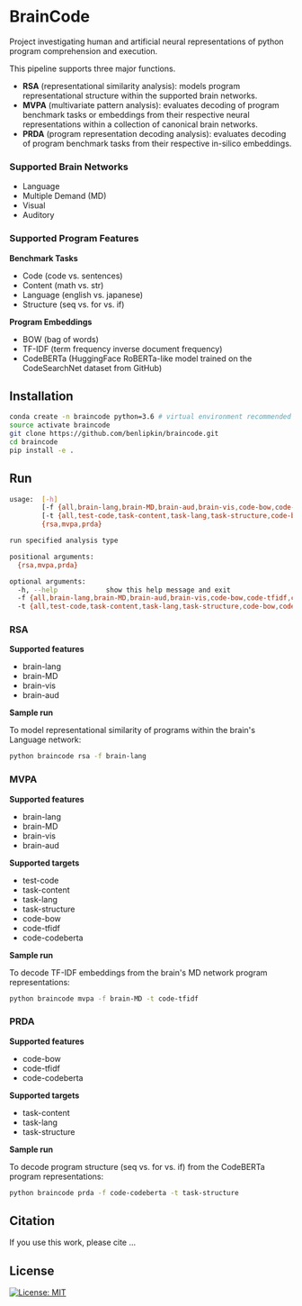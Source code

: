 # BrainCode

Project investigating human and artificial neural representations of python program comprehension and execution.

This pipeline supports three major functions.

-   **RSA** (representational similarity analysis): models program representational structure within the supported brain networks.
-   **MVPA** (multivariate pattern analysis): evaluates decoding of program benchmark tasks or embeddings from their respective neural representations within a collection of canonical brain networks.
-   **PRDA** (program representation decoding analysis): evaluates decoding of program benchmark tasks from their respective in-silico embeddings.

### Supported Brain Networks

-   Language
-   Multiple Demand (MD)
-   Visual
-   Auditory

### Supported Program Features

**Benchmark Tasks**

-   Code (code vs. sentences)
-   Content (math vs. str)
-   Language (english vs. japanese)
-   Structure (seq vs. for vs. if)

**Program Embeddings**

-   BOW (bag of words)
-   TF-IDF (term frequency inverse document frequency)
-   CodeBERTa (HuggingFace RoBERTa-like model trained on the CodeSearchNet dataset from GitHub)

## Installation

```bash
conda create -n braincode python=3.6 # virtual environment recommended
source activate braincode
git clone https://github.com/benlipkin/braincode.git
cd braincode
pip install -e .
```

## Run

```bash
usage:  [-h]
        [-f {all,brain-lang,brain-MD,brain-aud,brain-vis,code-bow,code-tfidf,code-codeberta}]
        [-t {all,test-code,task-content,task-lang,task-structure,code-bow,code-tfidf,code-codeberta}]
        {rsa,mvpa,prda}

run specified analysis type

positional arguments:
  {rsa,mvpa,prda}

optional arguments:
  -h, --help            show this help message and exit
  -f {all,brain-lang,brain-MD,brain-aud,brain-vis,code-bow,code-tfidf,code-codeberta}, --feature {all,brain-lang,brain-MD,brain-aud,brain-vis,code-bow,code-tfidf,code-codeberta}
  -t {all,test-code,task-content,task-lang,task-structure,code-bow,code-tfidf,code-codeberta}, --target {all,test-code,task-content,task-lang,task-structure,code-bow,code-tfidf,code-codeberta}
```

### RSA

**Supported features**

-   brain-lang
-   brain-MD
-   brain-vis
-   brain-aud

**Sample run**

To model representational similarity of programs within the brain's Language network:

```bash
python braincode rsa -f brain-lang
```

### MVPA

**Supported features**

-   brain-lang
-   brain-MD
-   brain-vis
-   brain-aud

**Supported targets**

-   test-code
-   task-content
-   task-lang
-   task-structure
-   code-bow
-   code-tfidf
-   code-codeberta

**Sample run**

To decode TF-IDF embeddings from the brain's MD network program representations:

```bash
python braincode mvpa -f brain-MD -t code-tfidf
```

### PRDA

**Supported features**

-   code-bow
-   code-tfidf
-   code-codeberta

**Supported targets**

-   task-content
-   task-lang
-   task-structure

**Sample run**

To decode program structure (seq vs. for vs. if) from the CodeBERTa program representations:

```bash
python braincode prda -f code-codeberta -t task-structure
```

## Citation

If you use this work, please cite ...

## License

[![License: MIT](https://img.shields.io/badge/License-MIT-blue.svg)](https://opensource.org/licenses/MIT)

